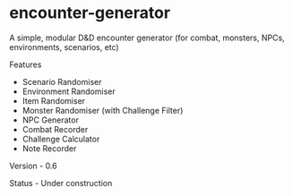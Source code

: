 # encounter-generator
A simple, modular D&amp;D encounter generator (for combat, monsters, NPCs, environments, scenarios, etc)

Features

+ Scenario Randomiser
+ Environment Randomiser
+ Item Randomiser
+ Monster Randomiser (with Challenge Filter)
+ NPC Generator
+ Combat Recorder
+ Challenge Calculator
+ Note Recorder

Version - 0.6

Status - Under construction
